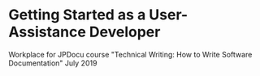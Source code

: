 # Getting Started as a User-Assistance Developer
Workplace for JPDocu course "Technical Writing: How to Write Software Documentation"
July 2019

